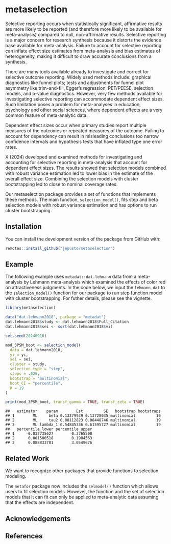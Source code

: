 
<!-- README.md is generated from README.Rmd. Please edit that file -->

# metaselection

Selective reporting occurs when statistically significant, affirmative
results are more likely to be reported (and therefore more likely to be
available for meta-analysis) compared to null, non-affirmative results.
Selective reporting is a major concern for research synthesis because it
distorts the evidence base available for meta-analysis. Failure to
account for selective reporting can inflate effect size estimates from
meta-analysis and bias estimates of heterogeneity, making it difficult
to draw accurate conclusions from a synthesis.

There are many tools available already to investigate and correct for
selective outcome reporting. Widely used methods include: graphical
diagnostics like funnel plots; tests and adjustments for funnel plot
asymmetry like trim-and-fill, Egger’s regression, PET/PEESE, selection
models, and p-value diagnostics. However, very few methods available for
investigating selective reporting can accommodate dependent effect
sizes. Such limitation poses a problem for meta-analyses in education,
psychology and other social sciences, where dependent effects are a very
common feature of meta-analytic data.

Dependent effect sizes occur when primary studies report multiple
measures of the outcomes or repeated measures of the outcome. Failing to
account for dependency can result in misleading conclusions too narrow
confidence intervals and hypothesis tests that have inflated type one
error rates.

X (2024) developed and examined methods for investigating and accounting
for selective reporting in meta-analysis that account for dependent
effect sizes. The results showed that selection models combined with
robust variance estimation led to lower bias in the estimate of the
overall effect size. Combining the selection models with cluster
bootstrapping led to close to nominal coverage rates.

Our metaselection package provides a set of functions that implements
these methods. The main function, `selection_model()`, fits step and
beta selection models with robust variance estimation and has options to
run cluster bootstrapping.

## Installation

You can install the development version of the package from GitHub with:

``` r
remotes::install_github("jepusto/metaselection")
```

## Example

The following example uses `metadat::dat.lehmann` data from a
meta-analysis by Lehmann meta-analysis which examined the effects of
color red on attractiveness judgments. In the code below, we input the
`lehmann_dat` to the `selection_model()` function for our package to run
step function model with cluster bootstrapping. For futher details,
please see the vignette.

``` r
library(metaselection)

data("dat.lehmann2018", package = "metadat")
dat.lehmann2018$study <- dat.lehmann2018$Full_Citation
dat.lehmann2018$sei <- sqrt(dat.lehmann2018$vi)

set.seed(20240910)

mod_3PSM_boot <- selection_model(
  data = dat.lehmann2018, 
  yi = yi,
  sei = sei,
  cluster = study,
  selection_type = "step",
  steps = .025,
  bootstrap = "multinomial",
  boot_CI = "percentile",
  R = 19
)

print(mod_3PSM_boot, transf_gamma = TRUE, transf_zeta = TRUE)
```

    ##   estimator    param        Est         SE   bootstrap bootstraps
    ## 1        ML     beta 0.13279939 0.13728035 multinomial         19
    ## 2        ML     tau2 0.08112823 0.08448746 multinomial         19
    ## 3        ML lambda_1 0.54845336 0.61595727 multinomial         19
    ##   percentile_lower percentile_upper
    ## 1     -0.032735627        0.3765500
    ## 2      0.001500518        0.1984563
    ## 3      0.088833781        3.0549676

## Related Work

We want to recognize other packages that provide functions to selection
modeling.

The `metafor` package now includes the `selmodel()` function which
allows users to fit selection models. However, the function and the set
of selection models that it can fit can only be applied to meta-analytic
data assuming that the effects are independent.

## Acknowledgements

## References
